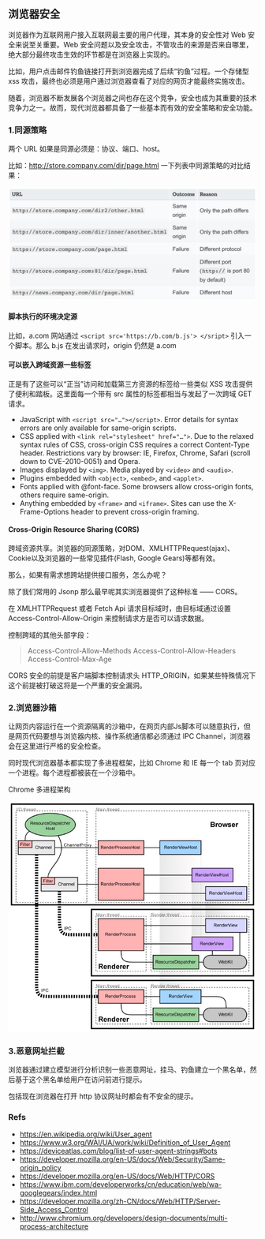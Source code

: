 ## 浏览器安全

浏览器作为互联网用户接入互联网最主要的用户代理，其本身的安全性对 Web 安全来说至关重要。Web 安全问题以及安全攻击，不管攻击的来源是否来自哪里，绝大部分最终攻击生效的环节都是在浏览器上实现的。   

比如，用户点击邮件钓鱼链接打开到浏览器完成了后续“钓鱼”过程。一个存储型 xss 攻击，最终也必须是用户通过浏览器查看了对应的网页才能最终实施攻击。   

随着，浏览器不断发展各个浏览器之间也存在这个竞争，安全也成为其重要的技术竞争力之一。故而，现代浏览器都具备了一些基本而有效的安全策略和安全功能。


### 1.同源策略

两个 URL 如果是同源必须是：协议、端口、host。   

比如：http://store.company.com/dir/page.html 一下列表中同源策略的对比结果：

![同源策略](./asserts/websecurtiy-broswer-same-origin.jpg)

#### 脚本执行的环境决定源

比如，a.com 网站通过 `<script src='https://b.com/b.js'> </sript>` 引入一个脚本。那么 b.js 在发出请求时，origin 仍然是 a.com

#### 可以嵌入跨域资源一些标签

正是有了这些可以“正当”访问和加载第三方资源的标签给一些类似 XSS 攻击提供了便利和踏板。这里面每一个带有 src 属性的标签都相当与发起了一次跨域 GET 请求。

+ JavaScript with `<script src="…"></script>`. Error details for syntax errors are only available for same-origin scripts.
+ CSS applied with `<link rel="stylesheet" href="…">`. Due to the relaxed syntax rules of CSS, cross-origin CSS requires a correct Content-Type header. Restrictions vary by browser: IE, Firefox, Chrome, Safari (scroll down to CVE-2010-0051) and Opera.
+ Images displayed by `<img>`.
Media played by `<video>` and `<audio>`.
+ Plugins embedded with `<object>`, `<embed>`, and `<applet>`.
+ Fonts applied with @font-face. Some browsers allow cross-origin fonts, others require same-origin.
+ Anything embedded by `<frame>` and `<iframe>`. Sites can use the X-Frame-Options header to prevent cross-origin framing.

#### Cross-Origin Resource Sharing (CORS)

跨域资源共享。浏览器的同源策略，对DOM、XMLHTTPRequest(ajax)、Cookie以及浏览器的一些常见插件(Flash, Google Gears)等都有效。

那么，如果有需求想跨站提供接口服务，怎么办呢？

除了我们常用的 Jsonp 那么最早呢其实浏览器提供了这种标准 —— CORS。

在 XMLHTTPRequest 或者 Fetch Api 请求目标域时，由目标域通过设置 Access-Control-Allow-Origin 来控制请求方是否可以请求数据。

控制跨域的其他头部字段：
> Access-Control-Allow-Methods
> Access-Control-Allow-Headers
> Access-Control-Max-Age

CORS 安全的前提是客户端脚本控制请求头 HTTP_ORIGIN，如果某些特殊情况下这个前提被打破这将是一个严重的安全漏洞。

### 2.浏览器沙箱

让网页内容运行在一个资源隔离的沙箱中，在网页内部Js脚本可以随意执行，但是网页代码要想与浏览器内核、操作系统通信都必须通过 IPC Channel，浏览器会在这里进行严格的安全检查。

同时现代浏览器基本都实现了多进程框架，比如 Chrome 和 IE 每一个 tab 页对应一个进程。每个进程都被装在一个沙箱中。

Chrome 多进程架构

![Chrome 多进程架构](./asserts/websecurity-mult-process-broswer.jpg)

### 3.恶意网址拦截

浏览器通过建立模型进行分析识别一些恶意网址，挂马、钓鱼建立一个黑名单，然后基于这个黑名单给用户在访问前进行提示。

包括现在浏览器在打开 http 协议网址时都会有不安全的提示。


### Refs
+ https://en.wikipedia.org/wiki/User_agent
+ https://www.w3.org/WAI/UA/work/wiki/Definition_of_User_Agent
+ https://deviceatlas.com/blog/list-of-user-agent-strings#bots
+ https://developer.mozilla.org/en-US/docs/Web/Security/Same-origin_policy
+ https://developer.mozilla.org/en-US/docs/Web/HTTP/CORS
+ https://www.ibm.com/developerworks/cn/education/web/wa-googlegears/index.html
+ https://developer.mozilla.org/zh-CN/docs/Web/HTTP/Server-Side_Access_Control
+ http://www.chromium.org/developers/design-documents/multi-process-architecture